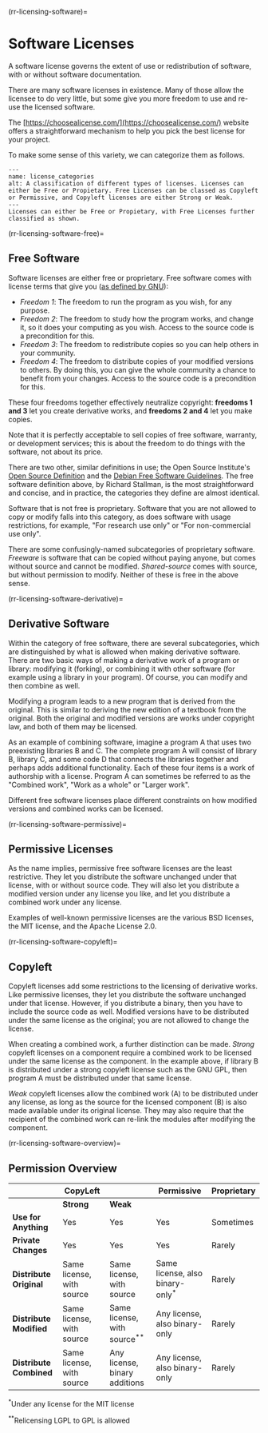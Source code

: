 (rr-licensing-software)=
# Software Licenses

A software license governs the extent of use or redistribution of software, with or without software documentation.

There are many software licenses in existence.
Many of those allow the licensee to do very little, but some give you more freedom to use and re-use the licensed software.

The [https://choosealicense.com/](https://choosealicense.com/) website offers a straightforward mechanism to help you pick the best license for your project.

To make some sense of this variety, we can categorize them as follows.

```{figure} ..\..\figures\license_categories.PNG
---
name: license_categories
alt: A classification of different types of licenses. Licenses can either be Free or Propietary. Free Licenses can be classed as Copyleft or Permissive, and Copyleft licenses are either Strong or Weak.
---
Licenses can either be Free or Propietary, with Free Licenses further classified as shown.
```

(rr-licensing-software-free)=
## Free Software

Software licenses are either free or proprietary. 
Free software comes with license terms that give you ([as defined by GNU](https://www.gnu.org/philosophy/free-sw.html)):

* _Freedom 1_: The freedom to run the program as you wish, for any purpose.
* _Freedom 2_: The freedom to study how the program works, and change it, so it does your computing as you wish.
Access to the source code is a precondition for this.
* _Freedom 3_: The freedom to redistribute copies so you can help others in your community.
* _Freedom 4_: The freedom to distribute copies of your modified versions to others.
By doing this, you can give the whole community a chance to benefit from your changes. Access to the source code is a precondition for this.

These four freedoms together effectively neutralize copyright: **freedoms 1 and 3** let you create derivative works, and **freedoms 2 and 4** let you make copies.

Note that it is perfectly acceptable to sell copies of free software, warranty, or development services; this is about the freedom to do things with the software, not about its price.

There are two other, similar definitions in use; the Open Source Institute's [Open Source Definition](https://opensource.org/osd-annotated) and the [Debian Free Software Guidelines](https://www.debian.org/social_contract#guidelines).
The free software definition above, by Richard Stallman, is the most straightforward and concise, and in practice, the categories they define are almost identical.

Software that is not free is proprietary.
Software that you are not allowed to copy or modify falls into this category, as does software with usage restrictions, for example, "For research use only" or "For non-commercial use only".

There are some confusingly-named subcategories of proprietary software.
_Freeware_ is software that can be copied without paying anyone, but comes without source and cannot be modified.
_Shared-source_ comes with source, but without permission to modify.
Neither of these is free in the above sense.

(rr-licensing-software-derivative)=
## Derivative Software

Within the category of free software, there are several subcategories, which are distinguished by what is allowed when making derivative software.
There are two basic ways of making a derivative work of a program or library: modifying it (forking), or combining it with other software (for example using a library in your program).
Of course, you can modify and then combine as well.

Modifying a program leads to a new program that is derived from the original. 
This is similar to deriving the new edition of a textbook from the original.
Both the original and modified versions are works under copyright law, and both of them may be licensed.

As an example of combining software, imagine a program A that uses two preexisting libraries B and C.
The complete program A will consist of library B, library C, and some code D that connects the libraries together and perhaps adds additional functionality.
Each of these four items is a work of authorship with a license. 
Program A can sometimes be referred to as the "Combined work", "Work as a whole" or "Larger work".

Different free software licenses place different constraints on how modified versions and combined works can be licensed.

(rr-licensing-software-permissive)=
## Permissive Licenses

As the name implies, permissive free software licenses are the least restrictive.
They let you distribute the software unchanged under that license, with or without source code.
They will also let you distribute a modified version under any license you like, and let you distribute a combined work under any license.

Examples of well-known permissive licenses are the various BSD licenses, the MIT license, and the Apache License 2.0.

(rr-licensing-software-copyleft)=
## Copyleft

Copyleft licenses add some restrictions to the licensing of derivative works.
Like permissive licenses, they let you distribute the software unchanged under that license. 
However, if you distribute a binary, then you have to include the source code as well.
Modified versions have to be distributed under the same license as the original; you are not allowed to change the license.

When creating a combined work, a further distinction can be made.
_Strong_ copyleft licenses on a component require a combined work to be licensed under the same license as the component.
In the example above, if library B is distributed under a strong copyleft license such as the GNU GPL, then program A must be distributed under that same license.

_Weak_ copyleft licenses allow the combined work (A) to be distributed under any license, as long as the source for the licensed component (B) is also made available under its original license.
They may also require that the recipient of the combined work can re-link the modules after modifying the component.

(rr-licensing-software-overview)=
## Permission Overview

|                     | **CopyLeft**                  |                               | **Permissive**                     | **Proprietary** |
|---------------------|---------------------------|-------------------------------|--------------------------------|-------------|
|                     | **Strong**                    | **Weak**                          |                                |             |
| **Use for Anything**    | Yes                       | Yes                           | Yes                            | Sometimes   |
| **Private Changes**     | Yes                       | Yes                           | Yes                            | Rarely      |
| **Distribute Original** | Same license, with source | Same license, with source     | Same license, also binary-only<sup>*</sup> | Rarely      |
| **Distribute Modified** | Same license, with source | Same license, with source<sup>**</sup>     | Any license, also binary-only  | Rarely      |
| **Distribute Combined** | Same license, with source | Any license, binary additions | Any license, also binary-only  | Rarely      |

<sup>*</sup>Under any license for the MIT license

<sup>**</sup>Relicensing LGPL to GPL is allowed
